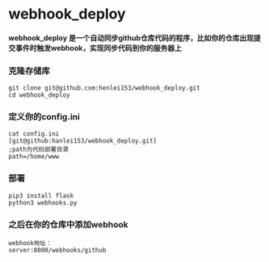 # webhook_deploy
#### webhook_deploy 是一个自动同步github仓库代码的程序，比如你的仓库出现提交事件时触发webhook，实现同步代码到你的服务器上

### 克隆存储库

    git clone git@github.com:henlei153/webhook_deploy.git  
    cd webhook_deploy

### 定义你的config.ini

    cat config.ini  
    [git@github:hanlei153/webhook_deploy.git]  
    ;path为代码部署目录  
    path=/home/www

### 部署

    pip3 install flask   
    python3 webhooks.py

### 之后在你的仓库中添加webhook

    webhook地址：
    server:8000/webhooks/github
